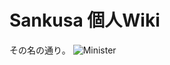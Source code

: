 # Sankusa 個人Wiki
その名の通り。
![Minister](https://user-images.githubusercontent.com/91744435/170875423-ba70c703-350e-4b31-a4ca-4b13e20a4d35.png)
